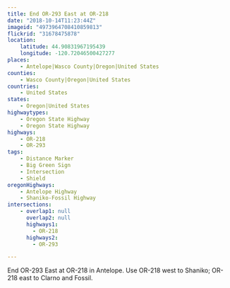 ```yaml
---
title: End OR-293 East at OR-218
date: "2018-10-14T11:23:44Z"
imageid: "4973964708410859813"
flickrid: "31678475878"
location:
    latitude: 44.90831967195439
    longitude: -120.72046500427277
places:
    - Antelope|Wasco County|Oregon|United States
counties:
    - Wasco County|Oregon|United States
countries:
    - United States
states:
    - Oregon|United States
highwaytypes:
    - Oregon State Highway
    - Oregon State Highway
highways:
    - OR-218
    - OR-293
tags:
    - Distance Marker
    - Big Green Sign
    - Intersection
    - Shield
oregonHighways:
    - Antelope Highway
    - Shaniko-Fossil Highway
intersections:
    - overlap1: null
      overlap2: null
      highways1:
        - OR-218
      highways2:
        - OR-293

---
```

End OR-293 East at OR-218 in Antelope.  Use OR-218 west to Shaniko; OR-218 east to Clarno and Fossil.